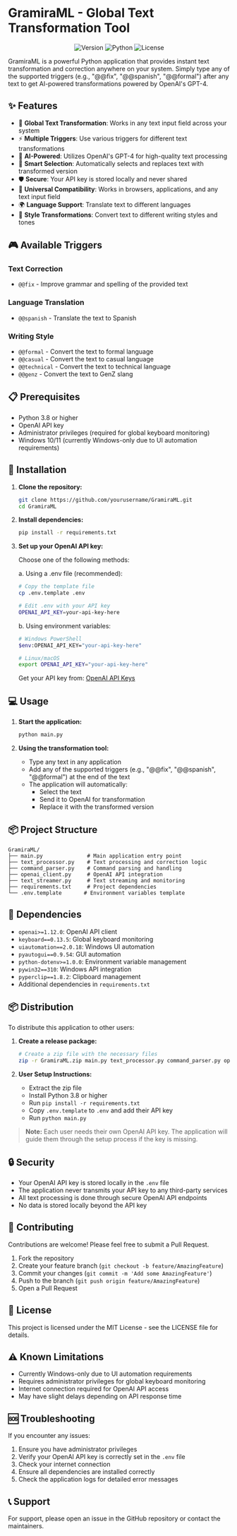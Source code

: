 # GramiraML - Global Text Transformation Tool

<div align="center">

![Version](https://img.shields.io/badge/version-1.0.1-blue.svg)
![Python](https://img.shields.io/badge/python-3.8%2B-blue)
![License](https://img.shields.io/badge/license-MIT-green.svg)

</div>

GramiraML is a powerful Python application that provides instant text transformation and correction anywhere on your system. Simply type any of the supported triggers (e.g., "@@fix", "@@spanish", "@@formal") after any text to get AI-powered transformations powered by OpenAI's GPT-4.

## ✨ Features

- 🎯 **Global Text Transformation**: Works in any text input field across your system
- ⚡ **Multiple Triggers**: Use various triggers for different text transformations
- 🤖 **AI-Powered**: Utilizes OpenAI's GPT-4 for high-quality text processing
- 🔄 **Smart Selection**: Automatically selects and replaces text with transformed version
- 🛡️ **Secure**: Your API key is stored locally and never shared
- 📝 **Universal Compatibility**: Works in browsers, applications, and any text input field
- 🌍 **Language Support**: Translate text to different languages
- 🎨 **Style Transformations**: Convert text to different writing styles and tones

## 🎮 Available Triggers

### Text Correction
- `@@fix` - Improve grammar and spelling of the provided text

### Language Translation
- `@@spanish` - Translate the text to Spanish

### Writing Style
- `@@formal` - Convert the text to formal language
- `@@casual` - Convert the text to casual language
- `@@technical` - Convert the text to technical language
- `@@genz` - Convert the text to GenZ slang

## 📋 Prerequisites

- Python 3.8 or higher
- OpenAI API key
- Administrator privileges (required for global keyboard monitoring)
- Windows 10/11 (currently Windows-only due to UI automation requirements)

## 🚀 Installation

1. **Clone the repository:**
   ```bash
   git clone https://github.com/yourusername/GramiraML.git
   cd GramiraML
   ```

2. **Install dependencies:**
   ```bash
   pip install -r requirements.txt
   ```

3. **Set up your OpenAI API key:**

   Choose one of the following methods:

   a. Using a .env file (recommended):
   ```bash
   # Copy the template file
   cp .env.template .env
   
   # Edit .env with your API key
   OPENAI_API_KEY=your-api-key-here
   ```

   b. Using environment variables:
   ```bash
   # Windows PowerShell
   $env:OPENAI_API_KEY="your-api-key-here"
   
   # Linux/macOS
   export OPENAI_API_KEY="your-api-key-here"
   ```

   Get your API key from: [OpenAI API Keys](https://platform.openai.com/api-keys)

## 💻 Usage

1. **Start the application:**
   ```bash
   python main.py
   ```

2. **Using the transformation tool:**
   - Type any text in any application
   - Add any of the supported triggers (e.g., "@@fix", "@@spanish", "@@formal") at the end of the text
   - The application will automatically:
     - Select the text
     - Send it to OpenAI for transformation
     - Replace it with the transformed version

## 📦 Project Structure

```
GramiraML/
├── main.py              # Main application entry point
├── text_processor.py    # Text processing and correction logic
├── command_parser.py    # Command parsing and handling
├── openai_client.py     # OpenAI API integration
├── text_streamer.py     # Text streaming and monitoring
├── requirements.txt     # Project dependencies
└── .env.template       # Environment variables template
```

## 🔧 Dependencies

- `openai>=1.12.0`: OpenAI API client
- `keyboard==0.13.5`: Global keyboard monitoring
- `uiautomation==2.0.18`: Windows UI automation
- `pyautogui==0.9.54`: GUI automation
- `python-dotenv>=1.0.0`: Environment variable management
- `pywin32==310`: Windows API integration
- `pyperclip==1.8.2`: Clipboard management
- Additional dependencies in `requirements.txt`

## 📦 Distribution

To distribute this application to other users:

1. **Create a release package:**
   ```bash
   # Create a zip file with the necessary files
   zip -r GramiraML.zip main.py text_processor.py command_parser.py openai_client.py text_streamer.py requirements.txt .env.template README.md
   ```

2. **User Setup Instructions:**
   - Extract the zip file
   - Install Python 3.8 or higher
   - Run `pip install -r requirements.txt`
   - Copy `.env.template` to `.env` and add their API key
   - Run `python main.py`

> **Note:** Each user needs their own OpenAI API key. The application will guide them through the setup process if the key is missing.

## 🔒 Security

- Your OpenAI API key is stored locally in the `.env` file
- The application never transmits your API key to any third-party services
- All text processing is done through secure OpenAI API endpoints
- No data is stored locally beyond the API key

## 🤝 Contributing

Contributions are welcome! Please feel free to submit a Pull Request.

1. Fork the repository
2. Create your feature branch (`git checkout -b feature/AmazingFeature`)
3. Commit your changes (`git commit -m 'Add some AmazingFeature'`)
4. Push to the branch (`git push origin feature/AmazingFeature`)
5. Open a Pull Request

## 📝 License

This project is licensed under the MIT License - see the LICENSE file for details.

## ⚠️ Known Limitations

- Currently Windows-only due to UI automation requirements
- Requires administrator privileges for global keyboard monitoring
- Internet connection required for OpenAI API access
- May have slight delays depending on API response time

## 🆘 Troubleshooting

If you encounter any issues:

1. Ensure you have administrator privileges
2. Verify your OpenAI API key is correctly set in the `.env` file
3. Check your internet connection
4. Ensure all dependencies are installed correctly
5. Check the application logs for detailed error messages

## 📞 Support

For support, please open an issue in the GitHub repository or contact the maintainers.
